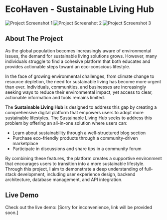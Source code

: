 # **EcoHaven - Sustainable Living Hub**

![Project Screenshot 1](https://i.imgur.com/aCOsKgp.png)
![Project Screenshot 2](https://i.imgur.com/RgyvLpQ.png)
![Project Screenshot 3](https://i.imgur.com/OJ5v4LX.png)

## About The Project
As the global population becomes increasingly aware of environmental issues, the demand for sustainable living solutions grows. However, many individuals struggle to find a cohesive platform that both educates and provides actionable steps toward an eco-conscious lifestyle.

In the face of growing environmental challenges, from climate change to resource depletion, the need for sustainable living has become more urgent than ever. Individuals, communities, and businesses are increasingly seeking ways to reduce their environmental impact, yet access to clear, actionable information and tools remains limited.

The **Sustainable Living Hub** is designed to address this gap by creating a comprehensive digital platform that empowers users to adopt more sustainable lifestyles. The Sustainable Living Hub seeks to address this problem by offering an all-in-one solution where users can:
- Learn about sustainability through a well-structured blog section
- Purchase eco-friendly products through a community-driven marketplace
- Participate in discussions and share tips in a community forum

By combining these features, the platform creates a supportive environment that encourages users to transition into a more sustainable lifestyle. Through this project, I aim to demonstrate a deep understanding of full-stack development, including user experience design, backend architecture, database management, and API integration.

## Live Demo
Check out the live demo: [Sorry for inconvenience, link will be provided soon.]



